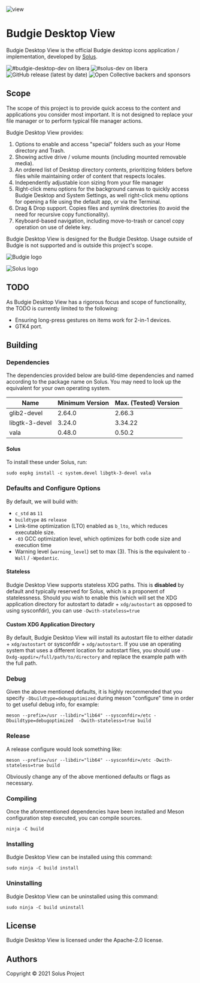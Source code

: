 ![view](https://github.com/getsolus/budgie-desktop-view/raw/master/.github/screenshots/budgie-desktop-settings-with-view.jpg)

# Budgie Desktop View

Budgie Desktop View is the official Budgie desktop icons application / implementation, developed by [Solus](https://getsol.us/).

![#budgie-desktop-dev on libera](https://img.shields.io/badge/libera-%23budgie--desktop--dev-4AF)
![#solus-dev on libera](https://img.shields.io/badge/libera-%23solus--dev-28C)
![GitHub release (latest by date)](https://img.shields.io/github/v/release/getsolus/budgie-desktop-view)
![Open Collective backers and sponsors](https://img.shields.io/opencollective/all/getsolus)

## Scope

The scope of this project is to provide quick access to the content and applications you consider most important. It is not designed to replace your file manager or to perform typical file manager actions.

Budgie Desktop View provides:

1. Options to enable and access "special" folders such as your Home directory and Trash.
2. Showing active drive / volume mounts (including mounted removable media).
3. An ordered list of Desktop directory contents, prioritizing folders before files while maintaining order of content that respects locales.
4. Independently adjustable icon sizing from your file manager
5. Right-click menu options for the background canvas to quickly access Budgie Desktop and System Settings, as well right-click menu options for opening a file using the default app, or via the Terminal.
6. Drag & Drop support. Copies files and symlink directories (to avoid the need for recursive copy functionality).
7. Keyboard-based navigation, including move-to-trash or cancel copy operation on use of delete key.

Budgie Desktop View is designed for the Budgie Desktop. Usage outside of Budgie is not supported and is outside this project's scope.

![Budgie logo](https://getsol.us/imgs/budgie-small.png)

![Solus logo](https://build.getsol.us/logo.png)

## TODO

As Budgie Desktop View has a rigorous focus and scope of functionality, the TODO is currently limited to the following:

- Ensuring long-press gestures on items work for 2-in-1 devices.
- GTK4 port.

## Building

### Dependencies

The dependencies provided below are build-time dependencies and named according to the package name on Solus. You may need to look up the equivalent for your own operating system.

Name | Minimum Version | Max. (Tested) Version
---- | ---- | ----
glib2-devel | 2.64.0 | 2.66.3
libgtk-3-devel | 3.24.0 | 3.34.22
vala | 0.48.0 | 0.50.2

#### Solus

To install these under Solus, run:

```
sudo eopkg install -c system.devel libgtk-3-devel vala
```

### Defaults and Configure Options

By default, we will build with:

- `c_std` as `11`
- `buildtype` as `release`
- Link-time optimization (LTO) enabled as `b_lto`, which reduces executable size.
- `-03` GCC optimization level, which optimizes for both code size and execution time
- Warning level (`warning_level`) set to max (3). This is the equivalent to `-Wall` / `-Wpedantic`.

#### Stateless

Budgie Desktop View supports stateless XDG paths. This is **disabled** by default and typically reserved for Solus, which is a proponent of statelessness. Should you wish to enable this (which will set the XDG application directory for autostart to datadir + `xdg/autostart` as opposed to using sysconfdir), you can use `-Dwith-stateless=true`

#### Custom XDG Application Directory

By default, Budgie Desktop View will install its autostart file to either datadir + `xdg/autostart` or sysconfdir + `xdg/autostart`. If you use an operating system that uses a different location for autostart files, you should use `-Dxdg-appdir=/full/path/to/directory` and replace the example path with the full path.

### Debug

Given the above mentioned defaults, it is highly recommended that you specify `-Dbuildtype=debugoptimized` during meson "configure" time in order to get useful debug info, for example:

```
meson --prefix=/usr --libdir="lib64" --sysconfdir=/etc -Dbuildtype=debugoptimized  -Dwith-stateless=true build
```

### Release

A release configure would look something like:

```
meson --prefix=/usr --libdir="lib64" --sysconfdir=/etc -Dwith-stateless=true build
```

Obviously change any of the above mentioned defaults or flags as necessary.

### Compiling

Once the aforementioned dependencies have been installed and Meson configuration step executed, you can compile sources.

```
ninja -C build
```

### Installing

Budgie Desktop View can be installed using this command:

```
sudo ninja -C build install
```

### Uninstalling

Budgie Desktop View can be uninstalled using this command:

```
sudo ninja -C build uninstall
```

## License

Budgie Desktop View is licensed under the Apache-2.0 license.

## Authors

Copyright © 2021 Solus Project
